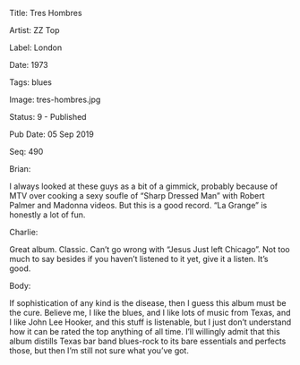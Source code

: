 Title:  Tres Hombres

Artist: ZZ Top

Label:  London

Date:   1973

Tags:   blues

Image:  tres-hombres.jpg

Status: 9 - Published

Pub Date: 05 Sep 2019

Seq:    490

Brian: 

I always looked at these guys as a bit of a gimmick, probably because of MTV over cooking a sexy soufle of “Sharp Dressed Man” with Robert Palmer and Madonna videos. But this is a good record. “La Grange” is honestly a lot of fun.  


Charlie: 

Great album. Classic. Can’t go wrong with “Jesus Just left Chicago”. Not too much to say besides if you haven’t listened to it yet, give it a listen. It’s good. 


Body: 

If sophistication of any kind is the disease, then I guess this album must be the cure. Believe me, I like the blues, and I like lots of music from Texas, and I like John Lee Hooker, and this stuff is listenable, but I just don’t understand how it can be rated the top anything of all time. I’ll willingly admit that this album distills Texas bar band blues-rock to its bare essentials and perfects those, but then I’m still not sure what you’ve got. 

